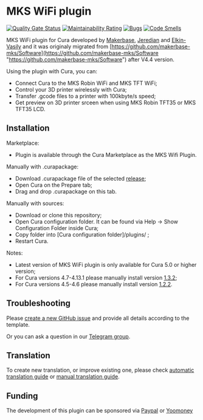 # MKS WiFi plugin #

[![Quality Gate Status](https://sonarcloud.io/api/project_badges/measure?project=Jeredian_mks-wifi-plugin&metric=alert_status)](https://sonarcloud.io/dashboard?id=Jeredian_mks-wifi-plugin)
[![Maintainability Rating](https://sonarcloud.io/api/project_badges/measure?project=Jeredian_mks-wifi-plugin&metric=sqale_rating)](https://sonarcloud.io/dashboard?id=Jeredian_mks-wifi-plugin)
[![Bugs](https://sonarcloud.io/api/project_badges/measure?project=Jeredian_mks-wifi-plugin&metric=bugs)](https://sonarcloud.io/dashboard?id=Jeredian_mks-wifi-plugin)
[![Code Smells](https://sonarcloud.io/api/project_badges/measure?project=Jeredian_mks-wifi-plugin&metric=code_smells)](https://sonarcloud.io/dashboard?id=Jeredian_mks-wifi-plugin)

MKS WiFi plugin for Cura developed by [Makerbase](https://github.com/makerbase-mks), [Jeredian](https://github.com/Jeredian) and [Elkin-Vasily](https://github.com/Elkin-Vasily) and it was originaly migrated from [https://github.com/makerbase-mks/Software](https://github.com/makerbase-mks/Software "https://github.com/makerbase-mks/Software") after V4.4 version.

Using the plugin with Cura, you can:
  - Connect Cura to the MKS Robin WiFi and MKS TFT WiFi;
  - Control your 3D printer wirelessly with Cura;
  - Transfer .gcode files to a printer with 100kbyte/s speed;
  - Get preview on 3D printer srceen when using MKS Robin TFT35 or MKS TFT35 LCD.

## Installation ##

Marketplace:
  - Plugin is available through the Cura Marketplace as the MKS Wifi Plugin.

Manually with .curapackage:
  - Download .curapackage file of the selected [release](https://github.com/PrintMakerLab/mks-wifi-plugin/releases);
  - Open Cura on the Prepare tab;
  - Drag and drop .curapackage on this tab.

Manually with sources:
  - Download or clone this repository;
  - Open Cura configuration folder. It can be found via Help -> Show Configuration Folder inside Cura;
  - Copy folder into [Cura configuration folder]/plugins/ ;
  - Restart Cura.
  
Notes:
  - Latest version of MKS WiFi plugin is only available for Cura 5.0 or higher version;
  - For Cura versions 4.7-4.13.1 please manually install version [1.3.2](https://github.com/PrintMakerLab/mks-wifi-plugin/releases/tag/1.3.2);
  - For Cura versions 4.5-4.6 please manually install version [1.2.2](https://github.com/PrintMakerLab/mks-wifi-plugin/releases/tag/1.2.2).

## Troubleshooting ##

Please [create a new GitHub issue](https://github.com/PrintMakerLab/mks-wifi-plugin/issues/new/choose) and provide all details according to the template.

Or you can ask a question in our [Telegram group](https://t.me/mks_wifi_plugin_reception).

## Translation ##

To create new translation, or improve existing one, please check [automatic translation guide](https://github.com/PrintMakerLab/mks-wifi-plugin/wiki/Automatic-Translation) or [manual translation guide](https://github.com/PrintMakerLab/mks-wifi-plugin/wiki/Manual-Translation).

## Funding ##
 The development of this plugin can be sponsored via [Paypal](https://www.paypal.me/paulhelgeson "https://www.paypal.me/paulhelgeson") or [Yoomoney](https://yoomoney.ru/to/410012506859451)
